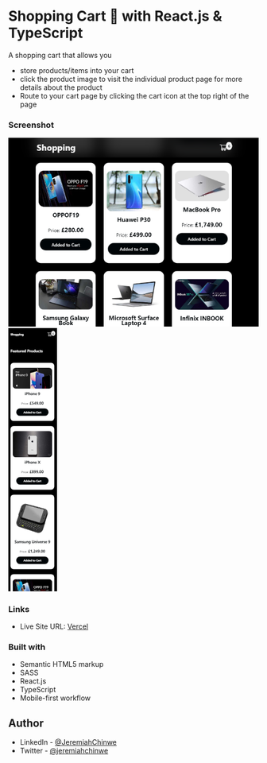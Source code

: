 # Shopping Cart 🛒 with React.js & TypeScript

A shopping cart that allows you 

- store products/items into your cart
- click the product image to visit the individual product page for more details about the product
- Route to your cart page by clicking the cart icon at the top right of the page

### Screenshot

![Desktop View](./screenshots/shopping_app.png)
![Mobile View](./screenshots/shopping_app_mobile.png)

### Links

- Live Site URL: [Vercel](https://shopping-cart-dun-three.vercel.app/)

### Built with

- Semantic HTML5 markup
- SASS
- React.js
- TypeScript
- Mobile-first workflow

## Author

- LinkedIn - [@JeremiahChinwe](https://www.linkedin.com/in/jeremiah-chinwe-057180268)
- Twitter - [@jeremiahchinwe](https://www.twitter.com/jeremiahchinwe)

